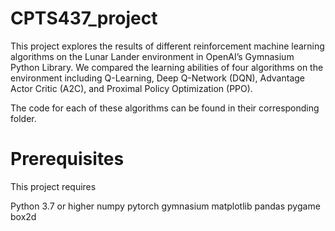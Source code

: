 # CPTS437_project

This project explores the results of different reinforcement machine learning algorithms on the Lunar Lander environment in OpenAI’s Gymnasium Python Library. We compared the learning abilities of four algorithms on the environment including Q-Learning, Deep Q-Network (DQN), Advantage Actor Critic (A2C), and Proximal Policy Optimization (PPO). 

The code for each of these algorithms can be found in their corresponding folder.

# Prerequisites

This project requires

Python 3.7 or higher
numpy
pytorch
gymnasium
matplotlib
pandas
pygame
box2d
